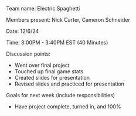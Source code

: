 Team name: Electric Spaghetti

Members present: Nick Carter, Cameron Schneider

Date: 12/6/24

Time: 3:00PM - 3:40PM EST (40 Minutes)

Discussion points:

* Went over final project
* Touched up final game stats
* Created slides for presentation
* Revised slides and practiced for presentation

Goals for next week (include responsibilities)

* Have project complete, turned in, and 100%
